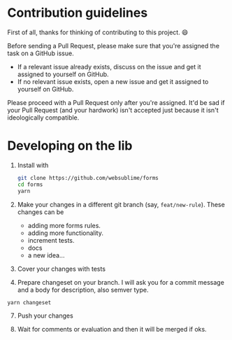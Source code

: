# Contribution guidelines

First of all, thanks for thinking of contributing to this project. :smile:

Before sending a Pull Request, please make sure that you're assigned the task on a GitHub issue.

- If a relevant issue already exists, discuss on the issue and get it assigned to yourself on GitHub.
- If no relevant issue exists, open a new issue and get it assigned to yourself on GitHub.

Please proceed with a Pull Request only after you're assigned. It'd be sad if your Pull Request (and your hardwork) isn't accepted just because it isn't ideologically compatible.

# Developing on the lib

1. Install with

    ```sh
    git clone https://github.com/websublime/forms
    cd forms
    yarn
    ```
2. Make your changes in a different git branch (say, `feat/new-rule`). These changes can be

    - adding more forms rules.
    - adding more functionality.
    - increment tests.
    - docs
    - a new idea...

3. Cover your changes with tests

6. Prepare changeset on your branch. I will ask you for a commit message and a body for description, also semver type.

```sh
yarn changeset
```

7. Push your changes

8. Wait for comments or evaluation and then it will be merged if oks.
